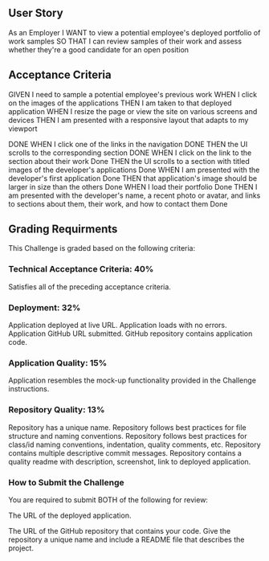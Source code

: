 ## User Story

As an Employer
I WANT to view a potential employee's deployed portfolio of work samples
SO THAT I can review samples of their work and assess whether they're a good candidate for an open position

## Acceptance Criteria

GIVEN I need to sample a potential employee's previous work
WHEN I click on the images of the applications
THEN I am taken to that deployed application
WHEN I resize the page or view the site on various screens and devices
THEN I am presented with a responsive layout that adapts to my viewport

DONE
WHEN I click one of the links in the navigation DONE
THEN the UI scrolls to the corresponding section DONE
WHEN I click on the link to the section about their work Done
THEN the UI scrolls to a section with titled images of the developer's applications Done
WHEN I am presented with the developer's first application Done
THEN that application's image should be larger in size than the others Done
WHEN I load their portfolio Done
THEN I am presented with the developer's name, a recent photo or avatar, and links to sections about them, their work, and how to contact them Done

## Grading Requirments

This Challenge is graded based on the following criteria:

### Technical Acceptance Criteria: 40%

Satisfies all of the preceding acceptance criteria.

### Deployment: 32%

Application deployed at live URL.
Application loads with no errors.
Application GitHub URL submitted.
GitHub repository contains application code.

### Application Quality: 15%

Application resembles the mock-up functionality provided in the Challenge instructions.

### Repository Quality: 13%

Repository has a unique name.
Repository follows best practices for file structure and naming conventions.
Repository follows best practices for class/id naming conventions, indentation, quality comments, etc.
Repository contains multiple descriptive commit messages.
Repository contains a quality readme with description, screenshot, link to deployed application.

### How to Submit the Challenge

You are required to submit BOTH of the following for review:

The URL of the deployed application.

The URL of the GitHub repository that contains your code. Give the repository a unique name and include a README file that describes the project.
